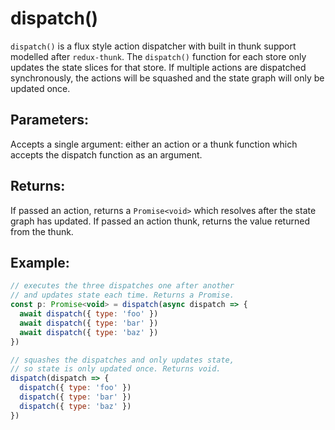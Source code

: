 # dispatch()

`dispatch()` is a flux style action dispatcher with built in thunk support modelled after `redux-thunk`. The `dispatch()` function for each store only updates the state slices for that store. If multiple actions are dispatched synchronously, the actions will be squashed and the state graph will only be updated once.

## Parameters:

Accepts a single argument: either an action or a thunk function which accepts the dispatch function as an argument.

## Returns:

If passed an action, returns a `Promise<void>` which resolves after the state graph has updated. If passed an action thunk, returns the value returned from the thunk.

## Example:

```javascript
// executes the three dispatches one after another
// and updates state each time. Returns a Promise.
const p: Promise<void> = dispatch(async dispatch => {
  await dispatch({ type: 'foo' })
  await dispatch({ type: 'bar' })
  await dispatch({ type: 'baz' })
})

// squashes the dispatches and only updates state,
// so state is only updated once. Returns void.
dispatch(dispatch => {
  dispatch({ type: 'foo' })
  dispatch({ type: 'bar' })
  dispatch({ type: 'baz' })
})
```
